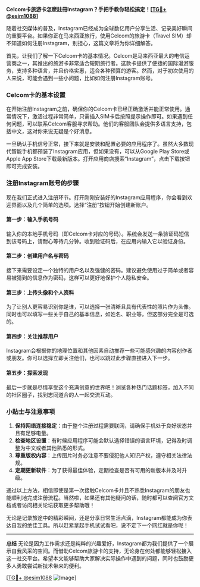 **Celcom卡旅游卡怎麽註冊Instagram？手把手教你轻松搞定！[[TG💪+ @esim1088](https://t.me/s/esim1088)]**

随着社交媒体的普及，Instagram已经成为全球数亿用户分享生活、记录美好瞬间的重要平台。如果你正在马来西亚旅行，使用Celcom的旅游卡（Travel SIM）却不知道如何注册Instagram，别担心，这篇文章将为你详细解答。

首先，让我们了解一下Celcom卡的基本情况。Celcom是马来西亚最大的电信运营商之一，其推出的旅游卡非常适合短期旅行者。这款卡提供了便捷的国际漫游服务，支持多种语言，并且价格实惠，适合各种预算的游客。然而，对于初次使用的人来说，可能会遇到一些小问题，比如如何注册Instagram账号。

### Celcom卡的基本设置

在开始注册Instagram之前，确保你的Celcom卡已经正确激活并能正常使用。通常情况下，激活过程非常简单，只需插入SIM卡后按照提示操作即可。如果遇到任何问题，可以联系Celcom客服寻求帮助。他们的客服团队会提供多语言支持，包括中文，这对你来说无疑是个好消息。

一旦确认手机信号正常，接下来就是安装和配置必要的应用程序了。虽然大多数现代智能手机都预装了Instagram应用，但如果没有，可以从Google Play Store或Apple App Store下载最新版本。打开应用商店搜索“Instagram”，点击下载按钮即可完成安装。

### 注册Instagram账号的步骤

现在我们正式进入注册环节。打开刚刚安装好的Instagram应用程序，你会看到欢迎界面以及几个简单的选项。选择“注册”按钮开始创建新账户。

#### 第一步：输入手机号码
输入你的本地手机号码（即Celcom卡对应的号码）。系统会发送一条验证码短信到该号码上，请耐心等待几分钟。收到验证码后，在应用内输入它以验证身份。

#### 第二步：创建用户名与密码
接下来需要设定一个独特的用户名以及强健的密码。建议避免使用过于简单或者容易被猜到的信息作为密码，这样可以更好地保护个人隐私安全。

#### 第三步：上传头像和个人资料
为了让别人更容易识别你是谁，可以选择一张清晰且具有代表性的照片作为头像。同时也可以填写一些关于自己的基本信息，如姓名、职业等，但这部分完全是可选的。

#### 第四步：关注推荐用户
Instagram会根据你的地理位置和其他因素自动推荐一些可能感兴趣的内容创作者或朋友。你可以选择立即关注他们，也可以跳过此步骤直接进入下一步。

#### 第五步：探索发现
最后一步就是尽情享受这个充满创意的世界吧！浏览各种热门话题标签，加入不同的社区圈子，找到志同道合的人一起交流互动。

### 小贴士与注意事项

1. **保持网络连接稳定**：由于整个注册过程需要联网，请确保手机处于良好状态并且有足够电量。
2. **检查地区设置**：有时候应用程序可能会默认选择错误的语言环境，记得及时调整为中文或者其他熟悉的形式。
3. **尊重版权内容**：上传图片时务必注意不要侵犯他人知识产权，遵守相关法律法规。
4. **定期更新软件**：为了获得最佳体验，定期检查是否有可用的新版本并及时升级。

通过以上方法，相信即使是第一次接触Celcom卡并且不熟悉Instagram的朋友也能顺利地完成注册流程。当然啦，如果还有其他疑问的话，随时都可以查阅官方文档或者访问相关论坛获取更多帮助哦！

无论是记录旅途中的精彩瞬间，还是分享日常生活点滴，Instagram都能成为你表达自我的绝佳工具。所以赶紧拿起手机试试看吧，说不定下一个网红就是你呢！

---

**总结**
无论是因为工作需求还是纯粹的兴趣爱好，Instagram都为我们提供了一个展示自我风采的空间。而借助Celcom旅游卡的支持，无论身在何处都能够轻松接入这一社交平台。希望本文能够帮助大家解决实际操作中遇到的问题，同时也鼓励更多人勇敢尝试新技术带来的便利。

[[TG💪+ @esim1088](https://t.me/s/esim1088) ![Image](https://i.postimg.cc/4NQfJmqS/Snipaste-2025-05-13-00-14-12.png)]